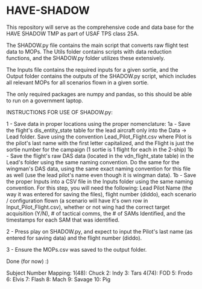 # HAVE-SHADOW
This repository will serve as the comprehensive code and data base for the HAVE SHADOW TMP as part of USAF TPS class 25A.

The SHADOW.py file contains the main script that converts raw flight test data to MOPs. The Utils folder contains scripts with data reduction functions, and the SHADOW.py folder utilizes these extensively.

 The Inputs file contains the required inputs for a given sortie, and the Output folder contains the outputs of the SHADOW.py script, which includes all relevant MOPs for all scenarios flown in a given sortie.

The only required packages are numpy and pandas, so this should be able to run on a government laptop. 

INSTRUCTIONS FOR USE OF SHADOW.py:

1 - Save data in proper locations using the proper nomenclature:
	1a - Save the flight's dis_entity_state table for the lead aircraft only into the Data -> Lead folder. 	       Save using the convention 	Lead_Pilot_Flight.csv where Pilot is the pilot's last name with the 	       first letter capitalized, and the Flight is just the sortie number for the campaign (1 sortie is 1 	       flight for each in the 2-ship)
	1b - Save the flight's raw DAS data (located in the  vdn_flight_state table) in the Lead's folder using 	       the same naming convention. Do the same for the wingman's DAS data, using the same exact 	       naming convention for this file as well (use the lead pilot's name even though it is wingman 	       data).
	1b - Save the proper Inputs into a CSV file in the Inputs folder using the same naming convention. 	       For this step, you will need the following: Lead Pilot Name (the way it was entered for saving 	       the files), flight number (diddo), each scenario / configuration flown (a scenario will have it's 	       own row in Input_Pilot_Flight.csv), whether or not wing had the correct target acquisition (Y/N), 	       # of tactical comms, the # of SAMs Identified, and the timestamps for each SAM that was 	            	       identified. 

2 - Press play on SHADOW.py, and expect to input the Pilot's last name (as entered for saving data) and the flight number (diddo).

3 - Ensure the MOPs.csv was saved to the output folder.

Done (for now) :) 


Subject Number Mapping:
1(48): Chuck
2: Indy
3: Tars
4(74): FOD
5: Frodo
6: Elvis
7: Flash
8: Mach
9: Savage
10: Pig



